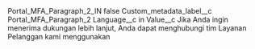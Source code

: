 <?xml version="1.0" encoding="UTF-8"?>
<CustomMetadata xmlns="http://soap.sforce.com/2006/04/metadata" xmlns:xsi="http://www.w3.org/2001/XMLSchema-instance" xmlns:xsd="http://www.w3.org/2001/XMLSchema">
    <label>Portal_MFA_Paragraph_2_IN</label>
    <protected>false</protected>
    <values>
        <field>Custom_metadata_label__c</field>
        <value xsi:type="xsd:string">Portal_MFA_Paragraph_2</value>
    </values>
    <values>
        <field>Language__c</field>
        <value xsi:type="xsd:string">in</value>
    </values>
    <values>
        <field>Value__c</field>
        <value xsi:type="xsd:string">Jika Anda ingin menerima dukungan lebih lanjut, Anda dapat menghubungi tim Layanan Pelanggan kami menggunakan</value>
    </values>
</CustomMetadata>
